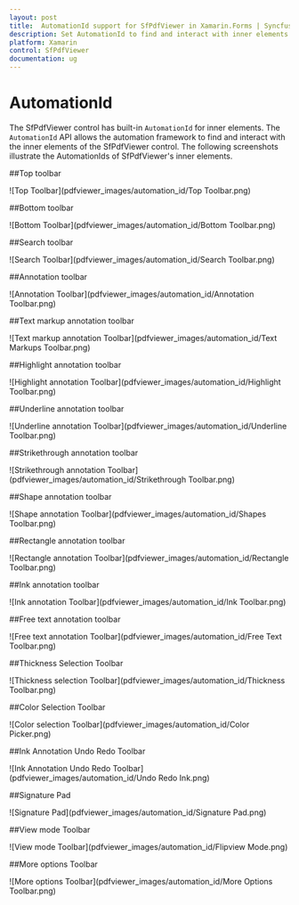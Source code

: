 ```yaml
---
layout: post
title:  AutomationId support for SfPdfViewer in Xamarin.Forms | Syncfusion
description: Set AutomationId to find and interact with inner elements in SfPdfViewer.
platform: Xamarin
control: SfPdfViewer
documentation: ug
---
```


# AutomationId

The SfPdfViewer control has built-in `AutomationId` for inner elements. The `AutomationId` API allows the automation framework to find and interact with the inner elements of the SfPdfViewer control. The following screenshots illustrate the AutomationIds of SfPdfViewer's inner elements. 

##Top toolbar

![Top Toolbar](pdfviewer_images/automation_id/Top Toolbar.png)

##Bottom toolbar

![Bottom Toolbar](pdfviewer_images/automation_id/Bottom Toolbar.png)

##Search toolbar

![Search Toolbar](pdfviewer_images/automation_id/Search Toolbar.png)

##Annotation toolbar

![Annotation Toolbar](pdfviewer_images/automation_id/Annotation Toolbar.png)

##Text markup annotation toolbar

![Text markup annotation Toolbar](pdfviewer_images/automation_id/Text Markups Toolbar.png)

##Highlight annotation toolbar

![Highlight annotation Toolbar](pdfviewer_images/automation_id/Highlight Toolbar.png)

##Underline annotation toolbar

![Underline annotation Toolbar](pdfviewer_images/automation_id/Underline Toolbar.png)

##Strikethrough annotation toolbar

![Strikethrough annotation Toolbar](pdfviewer_images/automation_id/Strikethrough Toolbar.png)

##Shape annotation toolbar

![Shape annotation Toolbar](pdfviewer_images/automation_id/Shapes Toolbar.png)

##Rectangle annotation toolbar

![Rectangle annotation Toolbar](pdfviewer_images/automation_id/Rectangle Toolbar.png)

##Ink annotation toolbar

![Ink annotation Toolbar](pdfviewer_images/automation_id/Ink Toolbar.png)

##Free text annotation toolbar

![Free text annotation Toolbar](pdfviewer_images/automation_id/Free Text Toolbar.png)

##Thickness Selection Toolbar

![Thickness selection Toolbar](pdfviewer_images/automation_id/Thickness Toolbar.png)

##Color Selection Toolbar

![Color selection Toolbar](pdfviewer_images/automation_id/Color Picker.png)

##Ink Annotation Undo Redo Toolbar

![Ink Annotation Undo Redo Toolbar](pdfviewer_images/automation_id/Undo Redo Ink.png)

##Signature Pad

![Signature Pad](pdfviewer_images/automation_id/Signature Pad.png)

##View mode Toolbar

![View mode Toolbar](pdfviewer_images/automation_id/Flipview Mode.png)

##More options Toolbar

![More options Toolbar](pdfviewer_images/automation_id/More Options Toolbar.png)